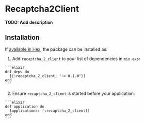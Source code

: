 # Recaptcha2Client

**TODO: Add description**

## Installation

If [available in Hex](https://hex.pm/docs/publish), the package can be installed as:

  1. Add `recaptcha_2_client` to your list of dependencies in `mix.exs`:

    ```elixir
    def deps do
      [{:recaptcha_2_client, "~> 0.1.0"}]
    end
    ```

  2. Ensure `recaptcha_2_client` is started before your application:

    ```elixir
    def application do
      [applications: [:recaptcha_2_client]]
    end
    ```

